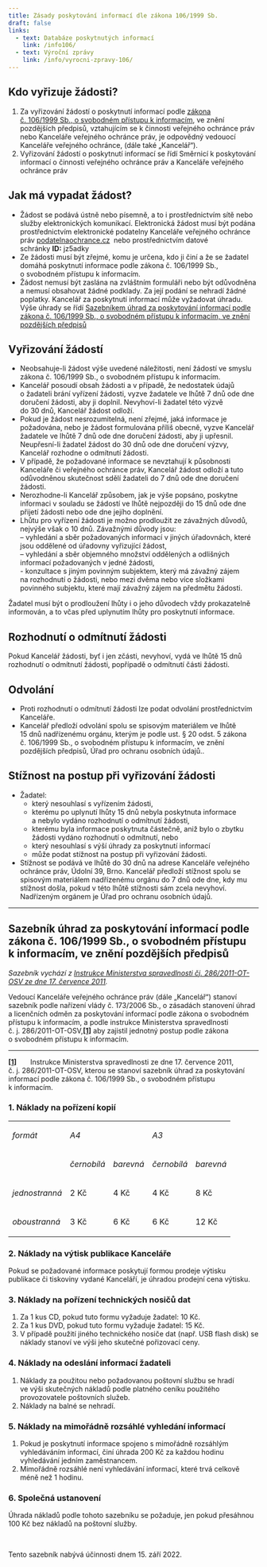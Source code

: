 ```yaml
---
title: Zásady poskytování informací dle zákona 106/1999 Sb.
draft: false
links:
  - text: Databáze poskytnutých informací
    link: /info106/
  - text: Výroční zprávy
    link: /info/vyrocni-zpravy-106/
---
```

<h2>Kdo vyřizuje žádosti?</h2>

<ol>
	<li>Za&nbsp;vyřizování žádostí o&nbsp;poskytnutí informací podle <a href="https://www.zakonyprolidi.cz/cs/1999-106">zákona č.&nbsp;106/1999&nbsp;Sb., o&nbsp;svobodném přístupu k&nbsp;informacím</a>, ve&nbsp;znění pozdějších předpisů, vztahujícím se k&nbsp;činnosti veřejného ochránce práv nebo Kanceláře veřejného ochránce práv, je odpovědný vedouocí Kanceláře veřejného ochránce, (dále také &bdquo;Kancelář&ldquo;).</li>
	<li>Vyřizování žádostí o&nbsp;poskytnutí informací se řídí Směrnicí k&nbsp;poskytování informací o&nbsp;činnosti veřejného ochránce práv a&nbsp;Kanceláře veřejného ochránce práv</li>
</ol>

<h2>Jak má vypadat žádost?</h2>

<ul>
	<li>Žádost se podává ústně nebo písemně, a&nbsp;to i&nbsp;prostřednictvím sítě nebo služby elektronických komunikací. Elektronická žádost musí být podána prostřednictvím elektronické podatelny Kanceláře veřejného ochránce práv&nbsp;<a href="mailto:podatelna@ochrance.cz">podatelna<img alt="" src="/uploads-import/uploads/RTEmagicC_zavinac_38.png.png" />ochrance.cz</a>&nbsp;&nbsp;nebo prostřednictvím datové schránky&nbsp;<strong>ID:</strong>&nbsp;jz5adky</li>
	<li>Ze žádosti musí být zřejmé, komu je určena, kdo ji činí a&nbsp;že&nbsp;se žadatel domáhá poskytnutí informace podle zákona č.&nbsp;106/1999&nbsp;Sb., o&nbsp;svobodném přístupu k&nbsp;informacím.</li>
	<li>Žádost nemusí být zaslána na&nbsp;zvláštním formuláři nebo být odůvodněna a&nbsp;nemusí obsahovat žádné podklady. Za&nbsp;její podání se nehradí žádné poplatky. Kancelář za&nbsp;poskytnutí informací může vyžadovat úhradu. Výše úhrady se řídí&nbsp;<a href="https://www.ochrance.cz/kancelar-vop/poskytovani-informaci-podle-zakona-c-1061999-sb/zasady-pro-poskytovani-informaci/sazebnik-uhrad-za-poskytovani-informaci-podle-zakona-c-1061999-sb-o-svobodnem-pristupu-k-informacim-ve-zneni-pozdejsich-predpisu/">Sazebníkem úhrad za poskytování informací podle zákona č. 106/1999 Sb., o svobodném přístupu k informacím, ve znění pozdějších předpisů</a></li>
</ul>

<h2>Vyřizování žádostí</h2>

<ul>
	<li>Neobsahuje-li žádost výše uvedené náležitosti, není žádostí ve&nbsp;smyslu zákona č.&nbsp;106/1999&nbsp;Sb., o&nbsp;svobodném přístupu k&nbsp;informacím.</li>
	<li>Kancelář posoudí obsah žádosti a&nbsp;v&nbsp;případě, že&nbsp;nedostatek údajů o&nbsp;žadateli brání vyřízení žádosti, vyzve žadatele ve&nbsp;lhůtě 7&nbsp;dnů ode dne doručení žádosti, aby ji doplnil. Nevyhoví-li žadatel této výzvě do&nbsp;30&nbsp;dnů, Kancelář žádost odloží.</li>
	<li>Pokud je žádost nesrozumitelná, není zřejmé, jaká informace je požadována, nebo je žádost formulována příliš obecně, vyzve Kancelář žadatele ve&nbsp;lhůtě 7&nbsp;dnů ode dne doručení žádosti, aby ji upřesnil. Neupřesní-li žadatel žádost do&nbsp;30&nbsp;dnů ode dne doručení výzvy, Kancelář rozhodne o&nbsp;odmítnutí žádosti.</li>
	<li>V&nbsp;případě, že&nbsp;požadované informace se nevztahují k&nbsp;působnosti Kanceláře či&nbsp;veřejného ochránce práv, Kancelář žádost odloží a&nbsp;tuto odůvodněnou skutečnost sdělí žadateli do&nbsp;7&nbsp;dnů ode dne doručení žádosti.</li>
	<li>Nerozhodne-li Kancelář způsobem, jak je výše popsáno, poskytne informaci v&nbsp;souladu se žádostí ve&nbsp;lhůtě nejpozději do&nbsp;15&nbsp;dnů ode dne přijetí žádosti nebo ode dne jejího doplnění.</li>
	<li>Lhůtu pro vyřízení žádosti je možno prodloužit ze&nbsp;závažných důvodů, nejvýše však o&nbsp;10&nbsp;dnů. Závažnými důvody jsou:<br />
	&ndash;&nbsp;vyhledání a&nbsp;sběr požadovaných informací v&nbsp;jiných úřadovnách, které jsou oddělené od&nbsp;úřadovny vyřizující žádost,<br />
	&ndash;&nbsp;vyhledání a&nbsp;sběr objemného množství oddělených a&nbsp;odlišných informací požadovaných v&nbsp;jedné žádosti,<br />
	-&nbsp;konzultace s&nbsp;jiným povinným subjektem, který má závažný zájem na&nbsp;rozhodnutí o&nbsp;žádosti, nebo mezi dvěma nebo více složkami povinného subjektu, které mají závažný zájem na&nbsp;předmětu žádosti.</li>
</ul>

<p>Žadatel musí být o&nbsp;prodloužení lhůty i&nbsp;o&nbsp;jeho důvodech vždy prokazatelně informován, a&nbsp;to včas před uplynutím lhůty pro poskytnutí informace.</p>

<h2>Rozhodnutí o&nbsp;odmítnutí žádosti</h2>

<p>Pokud Kancelář žádosti, byť i&nbsp;jen zčásti, nevyhoví, vydá ve&nbsp;lhůtě 15&nbsp;dnů rozhodnutí o&nbsp;odmítnutí žádosti, popřípadě o&nbsp;odmítnutí části žádosti.</p>

<h2>Odvolání</h2>

<ul>
	<li>Proti rozhodnutí o&nbsp;odmítnutí žádosti lze podat odvolání prostřednictvím Kanceláře.</li>
	<li>Kancelář předloží odvolání spolu se spisovým materiálem ve&nbsp;lhůtě 15&nbsp;dnů nadřízenému orgánu, kterým je podle ust. &sect;&nbsp;20&nbsp;odst.&nbsp;5&nbsp;zákona č.&nbsp;106/1999&nbsp;Sb., o&nbsp;svobodném přístupu k&nbsp;informacím, ve&nbsp;znění pozdějších předpisů, Úřad pro ochranu osobních údajů..</li>
</ul>

<h2>Stížnost na&nbsp;postup při vyřizování žádosti</h2>

<ul>
	<li>Žadatel:
	<ul>
		<li>který nesouhlasí s&nbsp;vyřízením žádosti,</li>
		<li>kterému po&nbsp;uplynutí lhůty 15&nbsp;dnů nebyla poskytnuta informace a&nbsp;nebylo vydáno rozhodnutí o&nbsp;odmítnutí žádosti,</li>
		<li>kterému byla informace poskytnuta částečně, aniž bylo o&nbsp;zbytku žádosti vydáno rozhodnutí o&nbsp;odmítnutí, nebo</li>
		<li>který nesouhlasí s&nbsp;výší úhrady za&nbsp;poskytnutí informací</li>
		<li>může podat stížnost na&nbsp;postup při vyřizování žádosti.</li>
	</ul>
	</li>
	<li>Stížnost se podává ve&nbsp;lhůtě do&nbsp;30&nbsp;dnů na&nbsp;adrese Kanceláře veřejného ochránce práv, Údolní 39, Brno. Kancelář předloží stížnost spolu se spisovým materiálem nadřízenému orgánu do&nbsp;7&nbsp;dnů ode dne, kdy mu stížnost došla, pokud v&nbsp;této lhůtě stížnosti sám zcela nevyhoví. Nadřízeným orgánem je Úřad pro ochranu osobních údajů.</li>
</ul>

<hr />
<h2>Sazebník úhrad za&nbsp;poskytování informací podle zákona č.&nbsp;106/1999&nbsp;Sb., o&nbsp;svobodném přístupu k&nbsp;informacím, ve&nbsp;znění pozdějších předpisů</h2>

<p><em>Sazebník vychází z&nbsp;<a href="https://www.justice.cz/documents/11715/0/6-2011+SIS.pdf/d7ac0329-7df6-40bc-aaa4-6118d184a791?version=1.0">Instrukce Ministerstva spravedlnosti čj. 286/2011-OT-OSV ze&nbsp;dne 17.&nbsp;července 2011</a>.</em></p>

<p>Vedoucí Kanceláře veřejného ochránce práv (dále &bdquo;Kancelář&ldquo;) stanoví sazebník podle&nbsp;nařízení vlády č.&nbsp;173/2006 Sb., o&nbsp;zásadách stanovení úhrad a&nbsp;licenčních odměn za&nbsp;poskytování informací podle zákona o&nbsp;svobodném přístupu k&nbsp;informacím, a&nbsp;podle&nbsp;instrukce Ministerstva spravedlnosti č.&nbsp;j.&nbsp;286/2011-OT-OSV,<a href="#_ftn1"><strong><strong>[1]</strong></strong></a> aby zajistil jednotný postup podle zákona o&nbsp;svobodném přístupu k&nbsp;informacím.</p>

<hr />
<p><a href="#_ftnref1"><strong><strong>[1]</strong></strong></a> &nbsp;&nbsp;&nbsp;&nbsp;&nbsp; Instrukce Ministerstva spravedlnosti ze&nbsp;dne 17. července 2011, č.&nbsp;j.&nbsp;286/2011-OT-OSV, kterou se stanoví sazebník úhrad za poskytování informací podle zákona č. 106/1999 Sb., o&nbsp;svobodném přístupu k&nbsp;informacím.</p>

<h3>1. Náklady na&nbsp;pořízení kopií</h3>

<table cellspacing="0">
	<tbody>
		<tr>
			<td valign="top">
			<p><em>formát</em></p>
			</td>
			<td colspan="2" valign="top">
			<p><em>A4</em></p>
			</td>
			<td colspan="2" valign="top">
			<p><em>A3</em></p>
			</td>
		</tr>
		<tr>
			<td valign="top">
			<p>&nbsp;</p>
			</td>
			<td valign="top">
			<p><em>černobílá</em></p>
			</td>
			<td valign="top">
			<p><em>barevná</em></p>
			</td>
			<td valign="top">
			<p><em>černobílá</em></p>
			</td>
			<td valign="top">
			<p><em>barevná</em></p>
			</td>
		</tr>
		<tr>
			<td valign="top">
			<p><em>jednostranná</em></p>
			</td>
			<td valign="top">
			<p>2 Kč</p>
			</td>
			<td valign="top">
			<p>4 Kč</p>
			</td>
			<td valign="top">
			<p>4 Kč</p>
			</td>
			<td valign="top">
			<p>8 Kč</p>
			</td>
		</tr>
		<tr>
			<td valign="top">
			<p><em>oboustranná</em></p>
			</td>
			<td valign="top">
			<p>3 Kč</p>
			</td>
			<td valign="top">
			<p>6 Kč</p>
			</td>
			<td valign="top">
			<p>6 Kč</p>
			</td>
			<td valign="top">
			<p>12 Kč</p>
			</td>
		</tr>
	</tbody>
</table>

<h3>2. Náklady na výtisk publikace Kanceláře</h3>

<p>Pokud se požadované informace poskytují formou prodeje výtisku publikace či tiskoviny vydané Kanceláří, je úhradou prodejní cena výtisku.</p>

<h3>3. Náklady na&nbsp;pořízení technických nosičů dat</h3>

<ol>
	<li>Za&nbsp;1 kus CD, pokud tuto formu vyžaduje žadatel: 10 Kč.</li>
	<li>Za&nbsp;1 kus DVD, pokud tuto formu vyžaduje žadatel: 15 Kč.</li>
	<li>V&nbsp;případě použití jiného technického nosiče dat (např. USB flash disk) se náklady stanoví ve&nbsp;výši jeho skutečné pořizovací ceny.</li>
</ol>

<h3>4. Náklady na&nbsp;odeslání informací žadateli</h3>

<ol>
	<li>Náklady za&nbsp;použitou nebo požadovanou poštovní službu se hradí ve&nbsp;výši skutečných nákladů podle platného ceníku použitého provozovatele poštovních služeb.</li>
	<li>Náklady na&nbsp;balné se nehradí.</li>
</ol>

<h3>5. Náklady na&nbsp;mimořádně rozsáhlé vyhledání informací</h3>

<ol>
	<li>Pokud je poskytnutí informace spojeno s&nbsp;mimořádně rozsáhlým vyhledáváním informací, činí úhrada 200 Kč za&nbsp;každou hodinu vyhledávání jedním zaměstnancem.</li>
	<li>Mimořádně rozsáhlé není vyhledávání informací, které trvá celkově méně než 1&nbsp;hodinu.</li>
</ol>

<h3>6. Společná ustanovení</h3>

<p>Úhrada nákladů podle tohoto sazebníku se požaduje, jen pokud přesáhnou 100 Kč bez&nbsp;nákladů na&nbsp;poštovní služby.</p>

<p>&nbsp;</p>

<p>Tento sazebník nabývá účinnosti dnem 15. září 2022.</p>
